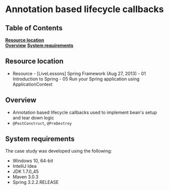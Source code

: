 # Annotation based lifecycle callbacks

## Table of Contents
**[Resource location](#resource-location)**  
**[Overview](#overview)**
**[System requirements](#system-requirements)** 

## Resource location
- Resource - [LiveLessons] Spring Framework (Aug 27, 2013) - 01 Introduction to Spring - 05 Run your Spring application using ApplicationContext

## Overview
- Annotation based lifecycle callbacks used to implement bean's setup and tear down logic
- `@PostConstruct`, `@PreDestroy`

## System requirements

The case study was developed using the following:

- Windows 10, 64-bit
- IntelliJ Idea
- JDK 1.7.0_45
- Maven 3.0.3
- Spring 3.2.2.RELEASE
